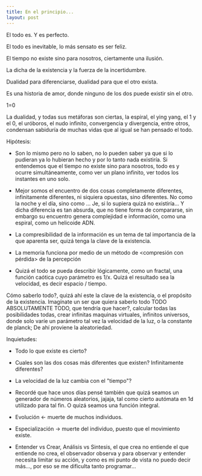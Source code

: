 ```yaml
---
title: En el principio...
layout: post
---
```

El todo es.  Y es perfecto.

El todo es inevitable, lo más sensato es ser feliz.

El tiempo no existe sino para nosotros, ciertamente una ilusión.

La dicha de la existencia y la fuerza de la incertidumbre.

Dualidad para diferenciarse, dualidad para que el otro exista.

Es una historia de amor, donde ninguno de los dos puede existir sin el otro.

1=0

La dualidad, y todas sus metáforas son ciertas, la espiral, el ying yang, el 1 y el 0, el uróboros, el nudo infinito, convergencia y divergencia, entre otros, condensan sabiduría de muchas vidas que al igual se han pensado el todo.

Hipótesis:

* Son lo mismo pero no lo saben, no lo pueden saber ya que si lo pudieran ya lo hubieran hecho y por lo tanto nada existiría. Si entendemos que el tiempo no existe sino para nosotros, todo es y ocurre simultáneamente, como ver un plano infinito, ver todos los instantes en uno solo.

* Mejor somos el encuentro de dos cosas completamente diferentes, infinitamente diferentes, ni siquiera opuestas, sino diferentes. No como la noche y el día, sino como ... Je, si lo supiera quizá no existiría... Y dicha diferencia es tan absurda, que no tiene forma de compararse, sin embargo su encuentro genera complejidad e información, como una espiral, como un helicoide ADN.

* La compresibilidad de la información es un tema de tal importancia de la que aparenta ser, quizá tenga la clave de la existencia.

* La memoria funciona por medio de un método de <compresión con pérdida> de la percepción

* Quizá el todo se pueda describir lógicamente, como un fractal, una función caótica cuyo parámetro es 1/x. Quizá el resultado sea la velocidad, es decir espacio / tiempo.

Cómo saberlo todo?, quizá ahí este la clave de la existencia, o el propósito de la existencia. Imagínate un ser que quiera saberlo todo TODO ABSOLUTAMENTE TODO, que tendría que hacer?, calcular todas las posibilidades todas, crear infinitas maquinas virtuales, infinitos universos, donde solo varíe un parámetro tal vez la velocidad de la luz, o la constante de planck; De ahí proviene la aleatoriedad.

Inquietudes:

* Todo lo que existe es cierto?

* Cuales son las dos cosas más diferentes que existen? Infinitamente diferentes?

* La velocidad de la luz cambia con el "tiempo"?

* Recordé que hace unos días pensé también que quizá seamos un generador de números aleatorios, jajaja, tal como cierto autómata en 1d utilizado para tal fin. O quizá seamos una función integral.

* Evolución <- muerte de muchos individuos.
* Especialización -> muerte del individuo, puesto que el movimiento existe.

* Entender vs Crear, Análisis vs Sintesis, el que crea no entiende el que entiende no crea, el observador observa y para observar y entender necesita limitar su acción, y como es mi punto de vista no puedo decir más..., por eso se me dificulta tanto programar...

